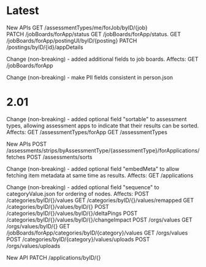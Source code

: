 Latest
======
New APIs
	GET /assessmentTypes/me/forJob/byID/{job}   
	PATCH /jobBoards/forApp/status
	GET /jobBoards/forApp/status.
	GET /jobBoards/forApp/postingUI/byID/{posting}
	PATCH /postings/byID/{id}/appDetails
	
Change (non-breaking) - added additional fields to job boards. Affects:
	GET /jobBoards/forApp

Change (non-breaking) - make PII fields consistent in person.json

2.01
====
Change (non-breaking) - added optional field "sortable" to assessment types, allowing assessment apps to indicate that their results can be sorted. Affects:
    GET /assessmentTypes/forApp
    GET /assessmentTypes 

New APIs
    POST /assessments/strips/byAssessmentType/{assessmentType}/forApplications/fetches
    POST /assessments/sorts
    
Change (non-breaking) - added optional field "embedMeta" to allow fetching item metadata at same time as results. Affects:
	GET /applications
	
Change (non-breaking) - added optional field "sequence" to categoryValue.json for ordering of nodes. Affects:
	POST /categories/byID/{}/values
	GET /categories/byID/{}/values/remapped
	GET /categories/byID/{}/values/byID/{}
	POST /categories/byID/{}/values/byID/{}/deltaPings
	POST /categories/byID/{}/values/byID/{}/changeImpact
	POST /orgs/values
	GET /orgs/values/byID/{}
	GET /jobBoards/forApp/categories/byID/{category}/values
	GET /orgs/values
	POST /categories/byID/{category}/values/uploads
	POST /orgs/values/uploads
	
New API
	PATCH /applications/byID/{}

